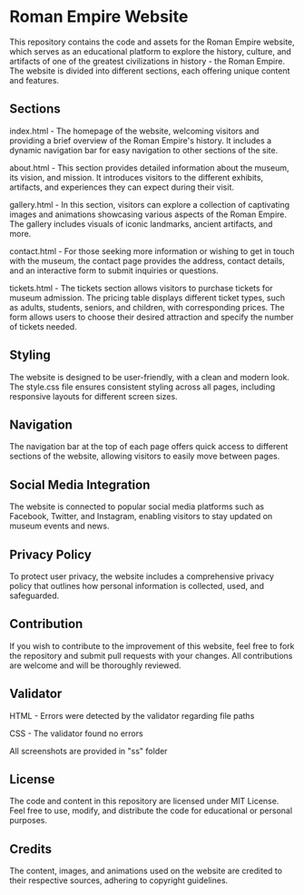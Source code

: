 # Roman Empire Website
This repository contains the code and assets for the Roman Empire website, which serves as an educational platform to explore the history, culture, and artifacts of one of the greatest civilizations in history - the Roman Empire. The website is divided into different sections, each offering unique content and features.

## Sections
index.html - The homepage of the website, welcoming visitors and providing a brief overview of the Roman Empire's history. It includes a dynamic navigation bar for easy navigation to other sections of the site.

about.html - This section provides detailed information about the museum, its vision, and mission. It introduces visitors to the different exhibits, artifacts, and experiences they can expect during their visit.

gallery.html - In this section, visitors can explore a collection of captivating images and animations showcasing various aspects of the Roman Empire. The gallery includes visuals of iconic landmarks, ancient artifacts, and more.

contact.html - For those seeking more information or wishing to get in touch with the museum, the contact page provides the address, contact details, and an interactive form to submit inquiries or questions.

tickets.html - The tickets section allows visitors to purchase tickets for museum admission. The pricing table displays different ticket types, such as adults, students, seniors, and children, with corresponding prices. The form allows users to choose their desired attraction and specify the number of tickets needed.

## Styling
The website is designed to be user-friendly, with a clean and modern look. The style.css file ensures consistent styling across all pages, including responsive layouts for different screen sizes.

## Navigation
The navigation bar at the top of each page offers quick access to different sections of the website, allowing visitors to easily move between pages.

## Social Media Integration
The website is connected to popular social media platforms such as Facebook, Twitter, and Instagram, enabling visitors to stay updated on museum events and news.

## Privacy Policy
To protect user privacy, the website includes a comprehensive privacy policy that outlines how personal information is collected, used, and safeguarded.

## Contribution
If you wish to contribute to the improvement of this website, feel free to fork the repository and submit pull requests with your changes. All contributions are welcome and will be thoroughly reviewed.

## Validator
HTML - Errors were detected by the validator regarding file paths

CSS - The validator found no errors

All screenshots are provided in "ss" folder

## License
The code and content in this repository are licensed under MIT License. Feel free to use, modify, and distribute the code for educational or personal purposes.

## Credits
The content, images, and animations used on the website are credited to their respective sources, adhering to copyright guidelines.


